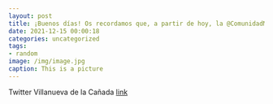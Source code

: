 ```yaml
---
layout: post
title: ¡Buenos días! Os recordamos que, a partir de hoy, la @ComunidadMadrid abre la autocita para vacunar frente a la COVID19 a niños...
date: 2021-12-15 00:00:18
categories: uncategorized
tags:
- random
image: /img/image.jpg
caption: This is a picture
---
```

Twitter Villanueva de la Cañada [link](https://twitter.com/AytoVDLCanada/status/1470670233128079366)

